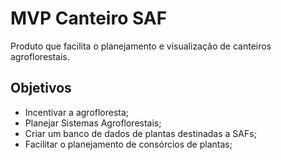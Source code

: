 # MVP Canteiro SAF
Produto que facilita o planejamento e visualização de canteiros agroflorestais. 

## Objetivos
- Incentivar a agrofloresta;
- Planejar Sistemas Agroflorestais;
- Criar um banco de dados de plantas destinadas a SAFs;
- Facilitar o planejamento de consórcios de plantas;